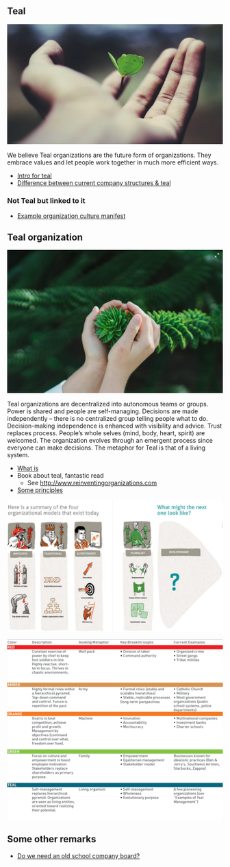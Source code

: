 ## Teal

![](./img/grow.png)

We believe Teal organizations are the future form of organizations.
They embrace values and let people work together in much more efficient ways.

- [Intro for teal](teal_organization_intro.md)
- [Difference between current company structures & teal](teal_differences_with_companies.md)

### Not Teal but linked to it

- [Example organization culture manifest](teal_org_culture_manifest.md)
 

## Teal organization

![](./img/grow2.png)

Teal organizations are decentralized into autonomous teams or groups. Power is shared and people are self-managing. Decisions are made independently – there is no centralized group telling people what to do. Decision-making independence is enhanced with visibility and advice. Trust replaces process. People’s whole selves (mind, body, heart, spirit) are welcomed. The organization evolves through an emergent process since everyone can make decisions. The metaphor for Teal is that of a living system. 

- [What is](http://www.reinventingorganizationswiki.com/Teal_Organizations)
- Book about teal, fantastic read
    - See http://www.reinventingorganizations.com
- [Some principles](http://agilitrix.com/2016/04/teal-organization-illustration/)

![](./img/teal_org.png)

![](./img/teal_overview.png)


## Some other remarks

- [Do we need an old school company board?](http://www.reinventingorganizationswiki.com/Board)